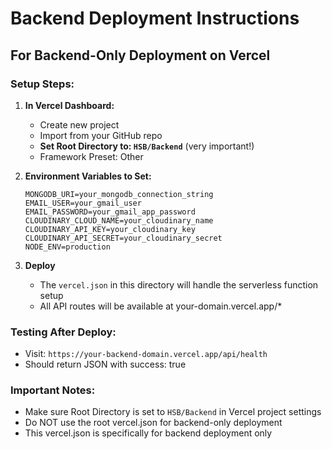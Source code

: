 # Backend Deployment Instructions

## For Backend-Only Deployment on Vercel

### Setup Steps:

1. **In Vercel Dashboard:**
   - Create new project
   - Import from your GitHub repo
   - **Set Root Directory to: `HSB/Backend`** (very important!)
   - Framework Preset: Other

2. **Environment Variables to Set:**
   ```
   MONGODB_URI=your_mongodb_connection_string
   EMAIL_USER=your_gmail_user
   EMAIL_PASSWORD=your_gmail_app_password  
   CLOUDINARY_CLOUD_NAME=your_cloudinary_name
   CLOUDINARY_API_KEY=your_cloudinary_key
   CLOUDINARY_API_SECRET=your_cloudinary_secret
   NODE_ENV=production
   ```

3. **Deploy**
   - The `vercel.json` in this directory will handle the serverless function setup
   - All API routes will be available at your-domain.vercel.app/*

### Testing After Deploy:
- Visit: `https://your-backend-domain.vercel.app/api/health`
- Should return JSON with success: true

### Important Notes:
- Make sure Root Directory is set to `HSB/Backend` in Vercel project settings
- Do NOT use the root vercel.json for backend-only deployment
- This vercel.json is specifically for backend deployment only
